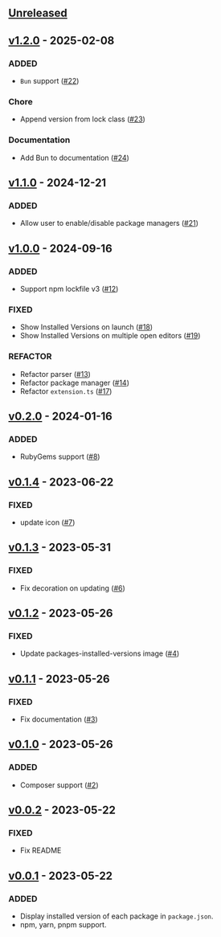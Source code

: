 ## [Unreleased](https://github.com/faissaloux/vscode-package-manager-intellisense/compare/v1.2.0...main)

## [v1.2.0](https://github.com/faissaloux/vscode-package-manager-intellisense/compare/v1.1.0...v1.2.0) - 2025-02-08
### ADDED
- `Bun` support ([#22](https://github.com/faissaloux/vscode-package-manager-intellisense/pull/22))

### Chore
- Append version from lock class ([#23](https://github.com/faissaloux/vscode-package-manager-intellisense/pull/23))

### Documentation
- Add Bun to documentation ([#24](https://github.com/faissaloux/vscode-package-manager-intellisense/pull/24))

## [v1.1.0](https://github.com/faissaloux/vscode-package-manager-intellisense/compare/v1.0.0...v1.1.0) - 2024-12-21
### ADDED
- Allow user to enable/disable package managers ([#21](https://github.com/faissaloux/vscode-package-manager-intellisense/pull/21))

## [v1.0.0](https://github.com/faissaloux/vscode-package-manager-intellisense/compare/v0.2.0...v1.0.0) - 2024-09-16
### ADDED
- Support npm lockfile v3 ([#12](https://github.com/faissaloux/vscode-package-manager-intellisense/pull/12))

### FIXED
- Show Installed Versions on launch ([#18](https://github.com/faissaloux/vscode-package-manager-intellisense/pull/18))
- Show Installed Versions on multiple open editors ([#19](https://github.com/faissaloux/vscode-package-manager-intellisense/pull/19))

### REFACTOR
- Refactor parser ([#13](https://github.com/faissaloux/vscode-package-manager-intellisense/pull/13))
- Refactor package manager ([#14](https://github.com/faissaloux/vscode-package-manager-intellisense/pull/14))
- Refactor `extension.ts` ([#17](https://github.com/faissaloux/vscode-package-manager-intellisense/pull/17))

## [v0.2.0](https://github.com/faissaloux/vscode-package-manager-intellisense/compare/v0.1.4...v0.2.0) - 2024-01-16
### ADDED
- RubyGems support ([#8](https://github.com/faissaloux/vscode-package-manager-intellisense/pull/8))

## [v0.1.4](https://github.com/faissaloux/vscode-package-manager-intellisense/compare/v0.1.3...v0.1.4) - 2023-06-22
### FIXED
- update icon ([#7](https://github.com/faissaloux/vscode-package-manager-intellisense/pull/7))

## [v0.1.3](https://github.com/faissaloux/vscode-package-manager-intellisense/compare/v0.1.2...v0.1.3) - 2023-05-31
### FIXED
- Fix decoration on updating ([#6](https://github.com/faissaloux/vscode-package-manager-intellisense/pull/6))

## [v0.1.2](https://github.com/faissaloux/vscode-package-manager-intellisense/compare/v0.1.1...v0.1.2) - 2023-05-26
### FIXED
- Update packages-installed-versions image ([#4](https://github.com/faissaloux/vscode-package-manager-intellisense/pull/4))

## [v0.1.1](https://github.com/faissaloux/vscode-package-manager-intellisense/compare/v0.1.0...v0.1.1) - 2023-05-26
### FIXED
- Fix documentation ([#3](https://github.com/faissaloux/vscode-package-manager-intellisense/pull/3))

## [v0.1.0](https://github.com/faissaloux/vscode-package-manager-intellisense/compare/v0.0.2...v0.1.0) - 2023-05-26
### ADDED
- Composer support ([#2](https://github.com/faissaloux/vscode-package-manager-intellisense/pull/2))

## [v0.0.2](https://github.com/faissaloux/vscode-package-manager-intellisense/compare/v0.0.1...v0.0.2) - 2023-05-22
### FIXED
- Fix README

## [v0.0.1](https://github.com/faissaloux/vscode-package-manager-intellisense/compare/3dbac92...v0.0.1) - 2023-05-22
### ADDED
- Display installed version of each package in `package.json`.
- npm, yarn, pnpm support.
